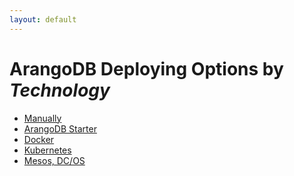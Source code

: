 ```yaml
---
layout: default
---
```

ArangoDB Deploying Options by _Technology_
==========================================

- [Manually](deployment-manually-readme.html)
- [ArangoDB Starter](deployment-arango-db-starter-readme.html)
- [Docker](deployment-docker-readme.html)
- [Kubernetes](deployment-kubernetes-readme.html)
- [Mesos, DC/OS](deployment-dcos-readme.html)
